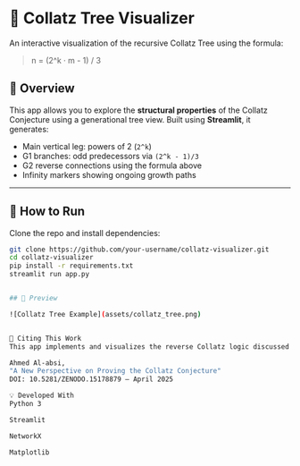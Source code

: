 # 🌳 Collatz Tree Visualizer

An interactive visualization of the recursive Collatz Tree using the formula:

> n = (2^k · m - 1) / 3

## 📘 Overview

This app allows you to explore the **structural properties** of the Collatz Conjecture using a generational tree view. Built using **Streamlit**, it generates:

- Main vertical leg: powers of 2 (`2^k`)
- G1 branches: odd predecessors via `(2^k - 1)/3`
- G2 reverse connections using the formula above
- Infinity markers showing ongoing growth paths

---

## 🚀 How to Run

Clone the repo and install dependencies:

```bash
git clone https://github.com/your-username/collatz-visualizer.git
cd collatz-visualizer
pip install -r requirements.txt
streamlit run app.py


## 📸 Preview

![Collatz Tree Example](assets/collatz_tree.png)


📄 Citing This Work
This app implements and visualizes the reverse Collatz logic discussed in the article:

Ahmed Al-absi,
"A New Perspective on Proving the Collatz Conjecture"
DOI: 10.5281/ZENODO.15178879 – April 2025

💡 Developed With
Python 3

Streamlit

NetworkX

Matplotlib

